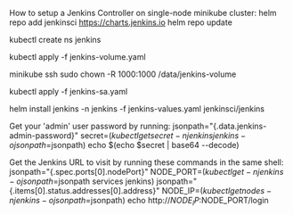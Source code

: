 How to setup a Jenkins Controller on single-node minikube cluster:
helm repo add jenkinsci https://charts.jenkins.io
helm repo update

kubectl create ns jenkins

kubectl apply -f jenkins-volume.yaml

minikube ssh
sudo chown -R 1000:1000 /data/jenkins-volume


kubectl apply -f jenkins-sa.yaml

helm install jenkins -n jenkins -f jenkins-values.yaml jenkinsci/jenkins

Get your 'admin' user password by running:
jsonpath="{.data.jenkins-admin-password}"
secret=$(kubectl get secret -n jenkins jenkins -o jsonpath=$jsonpath)
echo $(echo $secret | base64 --decode)

Get the Jenkins URL to visit by running these commands in the same shell:
jsonpath="{.spec.ports[0].nodePort}"
NODE_PORT=$(kubectl get -n jenkins -o jsonpath=$jsonpath services jenkins)
jsonpath="{.items[0].status.addresses[0].address}"
NODE_IP=$(kubectl get nodes -n jenkins -o jsonpath=$jsonpath)
echo http://$NODE_IP:$NODE_PORT/login




















